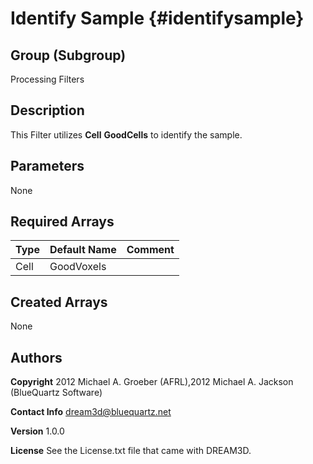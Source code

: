 Identify Sample {#identifysample}
======

## Group (Subgroup) ##
Processing Filters

## Description ##
This Filter utilizes __Cell__ __Good**Cells**__ to identify the sample.


## Parameters ##
None

## Required Arrays ##
| Type | Default Name | Comment |
|------|--------------|---------|
| Cell | GoodVoxels |  |


## Created Arrays ##
None

## Authors ##


**Copyright** 2012 Michael A. Groeber (AFRL),2012 Michael A. Jackson (BlueQuartz Software)

**Contact Info** dream3d@bluequartz.net

**Version** 1.0.0

**License**  See the License.txt file that came with DREAM3D.



